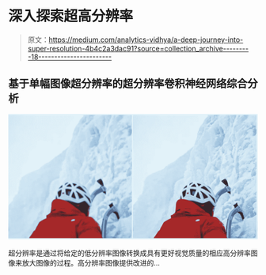 # 深入探索超高分辨率

> 原文：<https://medium.com/analytics-vidhya/a-deep-journey-into-super-resolution-4b4c2a3dac91?source=collection_archive---------18----------------------->

## 基于单幅图像超分辨率的超分辨率卷积神经网络综合分析

![](img/864a7a36ec647512acc853d92d3d7821.png)

超分辨率是通过将给定的低分辨率图像转换成具有更好视觉质量的相应高分辨率图像来放大图像的过程。高分辨率图像提供改进的…